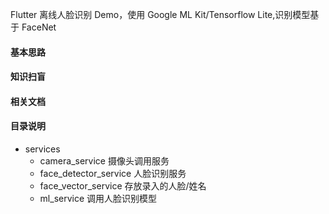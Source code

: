 Flutter 离线人脸识别 Demo，使用 Google ML Kit/Tensorflow Lite,识别模型基于 FaceNet

#### 基本思路

#### 知识扫盲

#### 相关文档

#### 目录说明

- services
  - camera_service 摄像头调用服务
  - face_detector_service 人脸识别服务
  - face_vector_service 存放录入的人脸/姓名
  - ml_service 调用人脸识别模型

